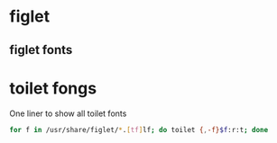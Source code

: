 # figlet

## figlet fonts


# toilet fongs

One liner to show all toilet fonts

```bash
for f in /usr/share/figlet/*.[tf]lf; do toilet {,-f}$f:r:t; done
```
